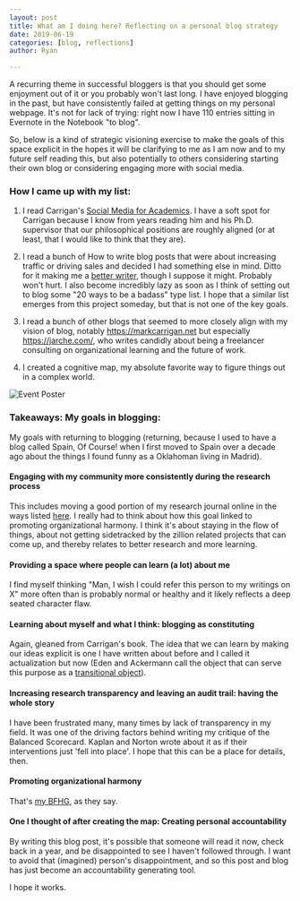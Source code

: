 ```yaml
---
layout: post
title: What am I doing here? Reflecting on a personal blog strategy
date: 2019-06-19
categories: [blog, reflections]
author: Ryan

---
```



A recurring theme in successful bloggers is that you should get some enjoyment out of it or you probably won't last long. I have enjoyed blogging in the past, but have consistently failed at getting things on my personal webpage. It's not for lack of trying: right now I have 110 entries sitting in Evernote in the Notebook "to blog".

So, below is a kind of strategic visioning exercise to make the goals of this space explicit in the hopes it will be clarifying to me as I am now and to my future self reading this, but also potentially to others considering starting their own blog or considering engaging more with social media.

### How I came up with my list:

1. I read Carrigan's <a href="https://www.amazon.es/Social-Media-Academics-Mark-Carrigan/dp/1446298698/ref=asc_df_1446298698/?tag=googshopes-21&linkCode=df0&hvadid=82853705170&hvpos=1o1&hvnetw=g&hvrand=17097581092636211615&hvpone=&hvptwo=&hvqmt=&hvdev=c&hvdvcmdl=&hvlocint=&hvlocphy=1005424&hvtargid=pla-160619032570&psc=1">Social Media for Academics</a>. I have a soft spot for Carrigan because I know from years reading him and his Ph.D. supervisor that our philosophical positions are roughly aligned (or at least, that I would like to think that they are).

1. I read a bunch of How to write blog posts that were about increasing traffic or driving sales and decided I had something else in mind. Ditto for it making me a <a href=" https://www.timeshighereducation.com/blog/seven-reasons-why-blogging-can-make-you-better-academic-writer">better writer</a>, though I suppose it might. Probably won't hurt. I also become incredibly lazy as soon as I think of setting out to blog some "20 ways to be a badass" type list. I hope that a similar list emerges from this project someday, but that is not one of the key goals.

1. I read a bunch of other blogs that seemed to more closely align with my vision of blog, notably https://markcarrigan.net but especially https://jarche.com/, who writes candidly about being a freelancer consulting on organizational learning and the future of work.

1. I created a cognitive map, my absolute favorite way to figure things out in a complex world.

![Event Poster](/img/blogMap.PNG)

### Takeaways: My goals in blogging:


My goals with returning to blogging (returning, because I used to have a blog called Spain, Of Course! when I first moved to Spain over a decade ago about the things I found funny as a Oklahoman living in Madrid).

#### Engaging with my community more consistently during the research process ####

This includes moving a good portion of my research journal online in the ways listed <a href="http://sociologicalimagination.org/archives/16156">here</a>. I really had to think about how this goal linked to promoting organizational harmony. I think it's about staying in the flow of things, about not getting sidetracked by the zillion related projects that can come up, and thereby relates to better research and more learning.

#### Providing a space where people can learn (a lot) about me ####

I find myself thinking "Man, I wish I could refer this person to my writings on X" more often than is probably normal or healthy and it likely reflects a deep seated character flaw.

#### Learning about myself and what I think: blogging as constituting ####

Again, gleaned from Carrigan's book. The idea that we can learn by making our ideas explicit is one I have written about before and I called it actualization but now (Eden and Ackermann call the object that can serve this purpose as a <a href="https://www-sciencedirect-com.sire.ub.edu/science/article/pii/S0377221718304806">transitional object</a>).

#### Increasing research transparency and leaving an audit trail: having the whole story ####

I have been frustrated many, many times by lack of transparency in my field. It was one of the driving factors behind writing my critique of the Balanced Scorecard. Kaplan and Norton wrote about it as if their interventions just 'fell into place'. I hope that this can be a place for details, then.

#### Promoting organizational harmony ####

That's <a href="https://howwelead.org/2017/07/26/6-keys-to-accomplishing-your-big-fat-hairy-goals/">my BFHG</a>, as they say.

#### One I thought of after creating the map: Creating personal accountability ####

By writing this blog post, it's possible that someone will read it now, check back in a year, and be disappointed to see I haven't followed through. I want to avoid that (imagined) person's disappointment, and so this post and blog has just become an accountability generating tool.


I hope it works.
